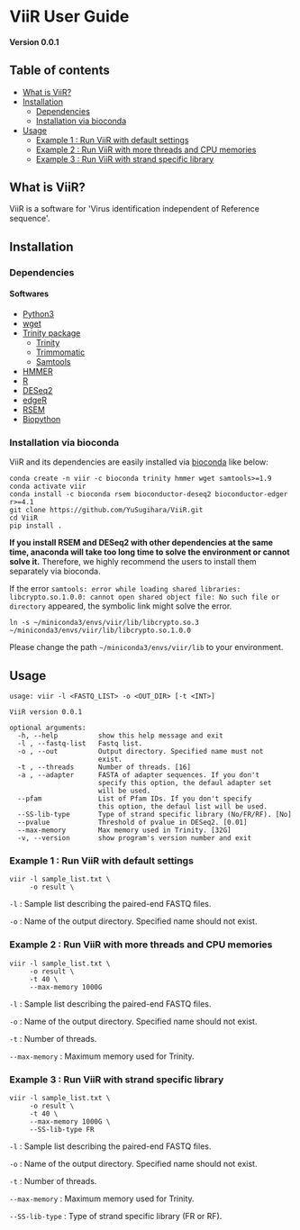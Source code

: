# ViiR User Guide
#### Version 0.0.1

## Table of contents
- [What is ViiR?](#What-is-ViiR)
- [Installation](#Installation)
  + [Dependencies](#Dependencies)
  + [Installation via bioconda](#Installation-via-bioconda)
- [Usage](#Usage)
  + [Example 1 : Run ViiR with default settings](#Example-1--Run-ViiR-with-default-settings)
  + [Example 2 : Run ViiR with more threads and CPU memories](#Example-1--Run-ViiR-with-more-threads-and-CPU-memories)
  + [Example 3 : Run ViiR with strand specific library](#Example-1--Run-ViiR-with-strand-specific-library)


## What is ViiR?

ViiR is a software for 'Virus identification independent of Reference sequence'.

## Installation
### Dependencies
#### Softwares
- [Python3](https://www.python.org/downloads/)
- [wget](https://www.gnu.org/software/wget/)
- [Trinity package](https://github.com/trinityrnaseq/trinityrnaseq)
  + [Trinity](https://github.com/trinityrnaseq/trinityrnaseq)
  + [Trimmomatic](http://www.usadellab.org/cms/?page=trimmomatic)
  + [Samtools](http://www.htslib.org/doc/samtools.html)
- [HMMER](http://hmmer.org/)
- [R](https://www.r-project.org/)
- [DESeq2](https://bioconductor.org/packages/3.14/bioc/vignettes/DESeq2/inst/doc/DESeq2.html)
- [edgeR](https://bioconductor.org/packages/release/bioc/html/edgeR.html)
- [RSEM](https://deweylab.github.io/RSEM/)
- [Biopython](https://biopython.org)


### Installation via bioconda
ViiR and its dependencies are easily installed via [bioconda](https://bioconda.github.io/index.html) like below:

```
conda create -n viir -c bioconda trinity hmmer wget samtools>=1.9
conda activate viir
conda install -c bioconda rsem bioconductor-deseq2 bioconductor-edger r>=4.1
git clone https://github.com/YuSugihara/ViiR.git
cd ViiR
pip install . 
```

**If you install RSEM and DESeq2 with other dependencies at the same time, anaconda will take too long time to solve the environment or cannot solve it.** Therefore, we highly recommend the users to install them separately via bioconda.


If the error ```samtools: error while loading shared libraries: libcrypto.so.1.0.0: cannot open shared object file: No such file or directory``` appeared, the symbolic link might solve the error. 

```
ln -s ~/miniconda3/envs/viir/lib/libcrypto.so.3 ~/miniconda3/envs/viir/lib/libcrypto.so.1.0.0
```

Please change the path ```~/miniconda3/envs/viir/lib``` to your environment.



## Usage

```
usage: viir -l <FASTQ_LIST> -o <OUT_DIR> [-t <INT>]

ViiR version 0.0.1

optional arguments:
  -h, --help          show this help message and exit
  -l , --fastq-list   Fastq list.
  -o , --out          Output directory. Specified name must not
                      exist.
  -t , --threads      Number of threads. [16]
  -a , --adapter      FASTA of adapter sequences. If you don't
                      specify this option, the defaul adapter set
                      will be used.
  --pfam              List of Pfam IDs. If you don't specify
                      this option, the defaul list will be used.
  --SS-lib-type       Type of strand specific library (No/FR/RF). [No]
  --pvalue            Threshold of pvalue in DESeq2. [0.01]
  --max-memory        Max memory used in Trinity. [32G]
  -v, --version       show program's version number and exit
```

### Example 1 : Run ViiR with default settings

```
viir -l sample_list.txt \
     -o result \
```

`-l` : Sample list describing the paired-end FASTQ files.

`-o` : Name of the output directory. Specified name should not exist.

### Example 2 : Run ViiR with more threads and CPU memories

```
viir -l sample_list.txt \
     -o result \
     -t 40 \
     --max-memory 1000G
```

`-l` : Sample list describing the paired-end FASTQ files.

`-o` : Name of the output directory. Specified name should not exist.

`-t` : Number of threads.

`--max-memory` : Maximum memory used for Trinity.

### Example 3 : Run ViiR with strand specific library

```
viir -l sample_list.txt \
     -o result \
     -t 40 \
     --max-memory 1000G \
     --SS-lib-type FR
```

`-l` : Sample list describing the paired-end FASTQ files.

`-o` : Name of the output directory. Specified name should not exist.

`-t` : Number of threads.

`--max-memory` : Maximum memory used for Trinity.

`--SS-lib-type` : Type of strand specific library (FR or RF).
